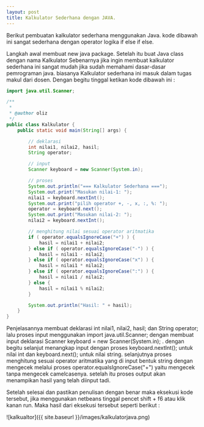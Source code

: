 ```yaml
---
layout: post
title: Kalkulator Sederhana dengan JAVA.
---
```


Berikut pembuatan kalkulator sederhana menggunakan Java. kode dibawah ini sangat sederhana dengan operator logika if else if else.

Langkah awal membuat new java package.
Setelah itu buat Java class dengan nama Kalkulator
Sebenarnya jika ingin membuat kalkulator sederhana ini sangat mudah jika sudah memahami dasar-dasar pemrograman java. biasanya Kalkulator sederhana ini masuk dalam tugas makul dari dosen.
Dengan begitu tinggal ketikan kode dibawah ini :

```java
import java.util.Scanner;

/**
 *
 * @author oliz
 */
public class Kalkulator {
    public static void main(String[] args) {

        // deklarasi
        int nilai1, nilai2, hasil;
        String operator;

        // input
        Scanner keyboard = new Scanner(System.in);

        // proses
        System.out.println("=== Kalkulator Sederhana ===");
        System.out.print("Masukan nilai-1: ");
        nilai1 = keyboard.nextInt();
        System.out.print("pilih operator +, -, x, :, %: ");
        operator = keyboard.next();
        System.out.print("Masukan nilai-2: ");
        nilai2 = keyboard.nextInt();

        // menghitung nilai sesuai operator aritmatika
        if ( operator.equalsIgnoreCase("+") ) {
            hasil = nilai1 + nilai2;
        } else if ( operator.equalsIgnoreCase("-") ) {
            hasil = nilai1 - nilai2;
        } else if ( operator.equalsIgnoreCase("x") ) {
            hasil = nilai1 * nilai2;
        } else if ( operator.equalsIgnoreCase(":") ) {
            hasil = nilai1 / nilai2;
        } else {
            hasil = nilai1 % nilai2;
        }

        System.out.println("Hasil: " + hasil);
    }
}
```

Penjelasannya membuat deklarasi int nilai1, nilai2, hasil; dan String operator; lalu proses input menggunakan import java.util.Scanner; dengan membuat input deklarasi Scanner keyboard = new Scanner(System.in); . dengan begitu selanjut menangkap input dengan proses keyboard.nextInt(); untuk nilai int dan keyboard.next(); untuk nilai string. selanjutnya proses menghitung sesuai operator aritmatika yang di input bentuk string dengan mengecek melalui proses operator.equalsIgnoreCase("+") yaitu mengecek tanpa mengecek camelcasenya. setelah itu proses output akan menampikan hasil yang telah diinput tadi.

Setelah selesai dan pastikan penulisan dengan benar maka eksekusi kode tersebut, jika menggunakan netbeans tinggal pencet shift + f6 atau klik kanan run. Maka hasil dari eksekusi tersebut seperti berikut :

![kalkualtor]({{ site.baseurl }}/images/kalkulatorjava.png)
